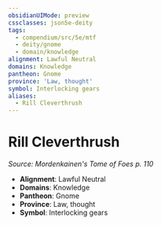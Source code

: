 ```yaml
---
obsidianUIMode: preview
cssclasses: json5e-deity
tags:
  - compendium/src/5e/mtf
  - deity/gnome
  - domain/knowledge
alignment: Lawful Neutral
domains: Knowledge
pantheon: Gnome
province: 'Law, thought'
symbol: Interlocking gears
aliases:
  - Rill Cleverthrush
---
```

# Rill Cleverthrush
*Source: Mordenkainen's Tome of Foes p. 110* 

- **Alignment**: Lawful Neutral
- **Domains**: Knowledge
- **Pantheon**: Gnome
- **Province**: Law, thought
- **Symbol**: Interlocking gears
